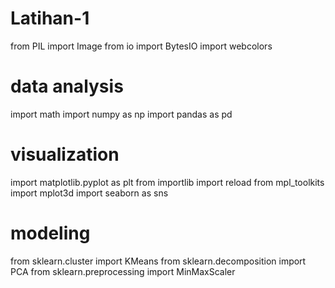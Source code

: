 # Latihan-1
from PIL import Image
from io import BytesIO
import webcolors

# data analysis
import math
import numpy as np
import pandas as pd

# visualization
import matplotlib.pyplot as plt
from importlib import reload
from mpl_toolkits import mplot3d
import seaborn as sns

# modeling
from sklearn.cluster import KMeans
from sklearn.decomposition import PCA
from sklearn.preprocessing import MinMaxScaler
